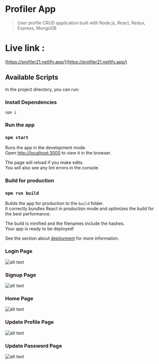 # Profiler App

> User profile CRUD application built with Node.js, React, Redux, Express, MongoDB

# Live link :

[https://profiler21.netlify.app/](https://profiler21.netlify.app/)


## Available Scripts

In the project directory, you can run:

### Install Dependencies

```
npm i
```

### Run the app

### `npm start`

Runs the app in the development mode.\
Open [http://localhost:3000](http://localhost:3000) to view it in the browser.

The page will reload if you make edits.\
You will also see any lint errors in the console.

### Build for production

### `npm run build`

Builds the app for production to the `build` folder.\
It correctly bundles React in production mode and optimizes the build for the best performance.

The build is minified and the filenames include the hashes.\
Your app is ready to be deployed!

See the section about [deployment](https://facebook.github.io/create-react-app/docs/deployment) for more information.

### Login Page

![alt text](https://res.cloudinary.com/fshrabon/image/upload/v1637493829/documentation/Login_re9n5c.png)

### Signup Page

![alt text](https://res.cloudinary.com/fshrabon/image/upload/v1637493829/documentation/loginpage_gxqj44.png)

### Home Page

![alt text](https://res.cloudinary.com/fshrabon/image/upload/v1637493829/documentation/Home_igzhwg.png)

### Update Profile Page

![alt text](https://res.cloudinary.com/fshrabon/image/upload/v1637493829/documentation/UpdateProfile_qwe4bg.png)

### Update Password Page

![alt text](https://res.cloudinary.com/fshrabon/image/upload/v1637493829/documentation/changepassword_fbxqez.png)
